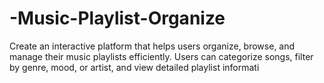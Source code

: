 # -Music-Playlist-Organize
Create an interactive platform that helps users organize, browse, and manage their music playlists efficiently. Users can categorize songs, filter by genre, mood, or artist, and view detailed playlist informati
